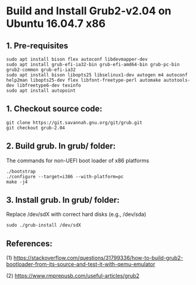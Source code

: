 # Build and Install Grub2-v2.04 on Ubuntu 16.04.7 x86

## 1. Pre-requisites
```
sudo apt install bison flex autoconf libdevmapper-dev
sudo apt install grub-efi-ia32-bin grub-efi-amd64-bin grub-pc-bin grub2-common grub-efi-ia32
sudo apt install bison libopts25 libselinux1-dev autogen m4 autoconf help2man libopts25-dev flex libfont-freetype-perl automake autotools-dev libfreetype6-dev texinfo
sudo apt install autopoint
```

## 1. Checkout source code:
```
git clone https://git.savannah.gnu.org/git/grub.git
git checkout grub-2.04
```

## 2. Build grub. In grub/ folder:
The commands for non-UEFI boot loader of x86 platforms

```
./bootstrap
./configure --target=i386 --with-platform=pc
make -j4
```

## 3. Install grub. In grub/ folder:
Replace /dev/sdX with correct hard disks (e.g., /dev/sda) 

```
sudo ./grub-install /dev/sdX
```


## References:
(1) https://stackoverflow.com/questions/31799336/how-to-build-grub2-bootloader-from-its-source-and-test-it-with-qemu-emulator

(2) https://www.rmprepusb.com/useful-articles/grub2
